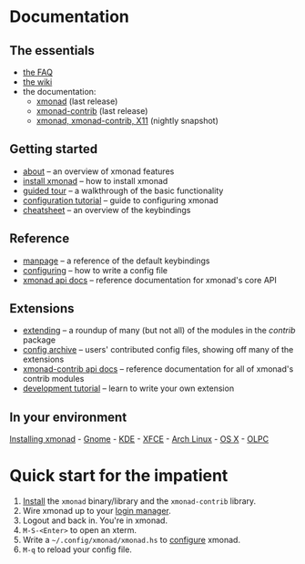 ---
---

# Documentation

<div class="row">
<div class="col-lg" markdown="1">

## The essentials

* [the FAQ](https://wiki.haskell.org/Xmonad/Frequently_asked_questions)
* [the wiki](https://wiki.haskell.org/Xmonad)
* the documentation:
  * [xmonad](https://hackage.haskell.org/package/xmonad) (last release)
  * [xmonad-contrib](https://hackage.haskell.org/package/xmonad-contrib) (last release)
  * [xmonad, xmonad-contrib, X11](https://xmonad.github.io/xmonad-docs/) (nightly snapshot)

## Getting started

* [about](about.md) – an overview of xmonad features
* [install xmonad](INSTALL.md) – how to install xmonad
* [guided tour](tour.md) – a walkthrough of the basic functionality
* [configuration tutorial](TUTORIAL.md) – guide to configuring xmonad
* [cheatsheet](images/cheat/xmbindings.png) – an overview of the keybindings

## Reference

* [manpage](manpage.html) – a reference of the default keybindings
* [configuring](https://xmonad.github.io/xmonad-docs/xmonad-contrib/XMonad-Doc-Configuring.html) – how to write a config file
* [xmonad api docs](https://xmonad.github.io/xmonad-docs/xmonad/) – reference documentation for xmonad's core API

## Extensions

* [extending](https://xmonad.github.io/xmonad-docs/xmonad-contrib/XMonad-Doc-Extending.html) – a roundup of many (but not all) of the modules in the _contrib_ package
* [config archive](https://wiki.haskell.org/Xmonad/Config_archive) – users' contributed config files, showing off many of the extensions
* [xmonad-contrib api docs](https://xmonad.github.io/xmonad-docs/xmonad-contrib/) – reference documentation for all of xmonad's contrib modules
* [development tutorial](https://wiki.haskell.org/Xmonad/xmonad_development_tutorial) – learn to write your own extension

## In your environment

[Installing xmonad](INSTALL.md) - [Gnome](gnome.md) - [KDE](https://wiki.haskell.org/Xmonad/Using_xmonad_in_KDE) - [XFCE](https://wiki.haskell.org/Xmonad/Using_xmonad_in_XFCE) - [Arch Linux](https://wiki.archlinux.org/index.php/XMonad) - [OS X](https://wiki.haskell.org/Xmonad/Using_xmonad_on_Apple_OSX) - [OLPC](https://wiki.haskell.org/Xmonad/Using_xmonad_on_OLPC_XO)

</div>
<div class="col-lg" markdown="1">

# Quick start for the impatient

1.  [Install](download.md) the `xmonad` binary/library and the `xmonad-contrib` library.
2.  Wire xmonad up to your [login manager](INSTALL.md#make-xmonad-your-window-manager).
3.  Logout and back in.  You're in xmonad.
4.  `M-S-<Enter>` to open an xterm.
5.  Write a `~/.config/xmonad/xmonad.hs` to [configure](TUTORIAL.md) xmonad.
6.  `M-q` to reload your config file.

</div>
</div>
